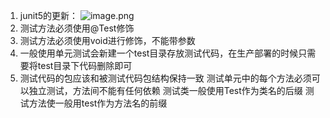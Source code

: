 1. junit5的更新：
![image.png](0)
2. 测试方法必须使用@Test修饰
3. 测试方法必须使用void进行修饰，不能带参数
4. 一般使用单元测试会新建一个test目录存放测试代码，在生产部署的时候只需要将test目录下代码删除即可
5. 测试代码的包应该和被测试代码包结构保持一致
测试单元中的每个方法必须可以独立测试，方法间不能有任何依赖
测试类一般使用Test作为类名的后缀
测试方法使一般用test作为方法名的前缀